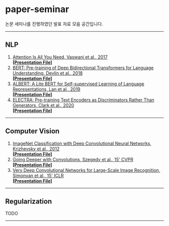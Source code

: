 # paper-seminar
논문 세미나를 진행하였던 발표 자료 모음 공간입니다.
***
## NLP
1. [Attention Is All You Need, Vaswani et al., 2017](https://arxiv.org/pdf/1706.03762.pdf)<br>**[[Presentation File]](/NLP/210510_Transformer.pdf)**
2. [BERT: Pre-training of Deep Bidirectional Transformers for Language Understanding, Devlin et al., 2018](https://arxiv.org/pdf/1810.04805.pdf)<br>**[[Presentation File]](/NLP/210621_BERT.pdf)**
3. [ALBERT: A Lite BERT for Self-supervised Learning of Language Representations, Lan et al., 2019](https://arxiv.org/pdf/1909.11942.pdf)<br>**[[Presentation File]](/NLP/220125_ALBERT.pdf)**
4. [ELECTRA: Pre-training Text Encoders as Discriminators Rather Than Generators, Clark et al., 2020](https://arxiv.org/pdf/2003.10555.pdf)<br>**[[Presentation File]](/NLP/220221_ELECTRA.pdf.pdf)**
***
## Computer Vision
1. [ImageNet Classification with Deep Convolutional Neural Networks, Krizhevsky et al., 2012](https://proceedings.neurips.cc/paper/4824-imagenet-classification-with-deep-convolutional-neural-networks.pdf)<br>**[[Presentation File]](/Vision/220705_AlexNet.pdf)**
2. [Going Deeper with Convolutions, Szegedy et al., 15' CVPR](https://arxiv.org/pdf/1409.4842.pdf)<br>**[[Presentation File]](/Vision/220719_GoogLeNet.pdf)**
3. [Very Deep Convolutional Networks for Large-Scale Image Recognition, Simonyan et al., 15' ICLR](https://arxiv.org/pdf/1409.1556.pdf)<br>**[[Presentation File]](/Vision/220802_VGGNet.pdf)**
***
## Regularization
TODO
***
